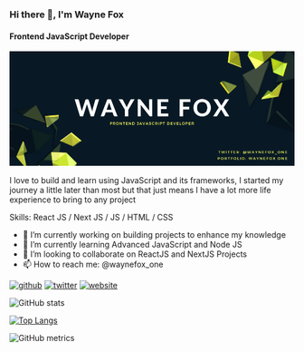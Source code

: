 ### Hi there 👋, I'm Wayne Fox

#### Frontend JavaScript Developer

![Frontend JavaScript Developer](/images/Wayne-Fox.png)

I love to build and learn using JavaScript and its frameworks, I started my journey a little later than most but that just means I have a lot more life experience to bring to any project

Skills: React JS / Next JS / JS / HTML / CSS

- 🔭 I’m currently working on building projects to enhance my knowledge
- 🌱 I’m currently learning Advanced JavaScript and Node JS
- 👯 I’m looking to collaborate on ReactJS and NextJS Projects
- 📫 How to reach me: @waynefox_one

[<img src='https://cdn.jsdelivr.net/npm/simple-icons@3.0.1/icons/github.svg' alt='github' height='40'>](https://github.com/foxwayne1) [<img src='https://cdn.jsdelivr.net/npm/simple-icons@3.0.1/icons/twitter.svg' alt='twitter' height='40'>](https://twitter.com/waynefox_one) [<img src='https://cdn.jsdelivr.net/npm/simple-icons@3.0.1/icons/icloud.svg' alt='website' height='40'>](https://waynefox.one)

![GitHub stats](https://github-readme-stats.vercel.app/api?username=foxwayne1&show_icons=true)

[![Top Langs](https://github-readme-stats.vercel.app/api/top-langs/?username=foxwayne1)](https://github.com/anuraghazra/github-readme-stats)

![GitHub metrics](https://metrics.lecoq.io/foxwayne1)
